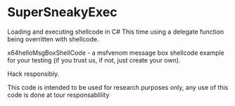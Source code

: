 # SuperSneakyExec
Loading and executing shellcode in C#
This time using a delegate function being overritten with shellcode.

x64helloMsgBoxShellCode - a msfvenom message box shellcode example for your testing (if you trust us, if not, just create your own).

Hack responsibly.

This code is intended to be used for research purposes only, any use of this code is done at tour responsablility 
